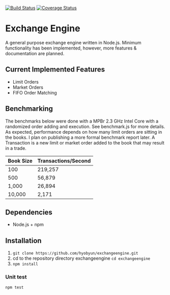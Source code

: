 [![Build Status](https://travis-ci.com/hyobyun/exchangeengine.svg?branch=master)](https://travis-ci.com/hyobyun/exchangeengine)
[![Coverage Status](https://coveralls.io/repos/github/hyobyun/exchangeengine/badge.svg?branch=master)](https://coveralls.io/github/hyobyun/exchangeengine?branch=master)

# Exchange Engine
A general purpose exchange engine written in Node.js. Minimum functionality has been implemented, however, more features & documentation are planned.

## Current Implemented Features
- Limit Orders
- Market Orders
- FIFO Order Matching

## Benchmarking
The benchmarks below were done with a MPBr 2.3 GHz Intel Core with a randomized order adding and execution. See benchmark.js for more details. As expected, performance depends on how many limit orders are sitting in the books. I plan on publishing a more formal benchmark report later. A Transaction is a new limit or market order added to the book that may result in a trade.

| Book Size | Transactions/Second |
|-----------|---------------------|
| 100       | 219,257             |
| 500       | 56,879              |
| 1,000     | 26,894              |
| 10,000    | 2,171               |


## Dependencies
* Node.js + npm

## Installation
1. `git clone https://github.com/hyobyun/exchangeengine.git`
2. cd to the repository directory exchangeengine `cd exchangeengine`
3. `npm install`



### Unit test
`npm test`
